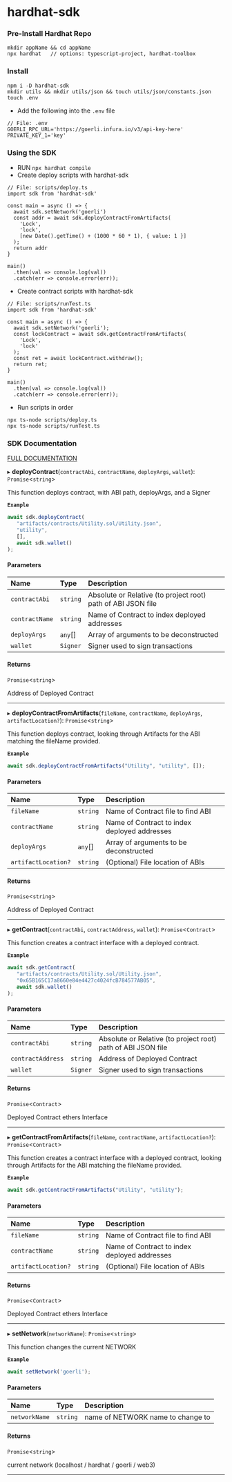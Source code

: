 # hardhat-sdk

### Pre-Install Hardhat Repo
```
mkdir appName && cd appName
npx hardhat   // options: typescript-project, hardhat-toolbox
```

### Install
```
npm i -D hardhat-sdk
mkdir utils && mkdir utils/json && touch utils/json/constants.json
touch .env
```
* Add the following into the ```.env``` file
```
// File: .env
GOERLI_RPC_URL='https://goerli.infura.io/v3/api-key-here'
PRIVATE_KEY_1='key'
```

### Using the SDK
* RUN ```npx hardhat compile```
* Create deploy scripts with hardhat-sdk
```
// File: scripts/deploy.ts
import sdk from 'hardhat-sdk'

const main = async () => {
  await sdk.setNetwork('goerli')
  const addr = await sdk.deployContractFromArtifacts(
    'Lock',
    'lock',
    [new Date().getTime() + (1000 * 60 * 1), { value: 1 }]
  );
  return addr
}

main()
  .then(val => console.log(val))
  .catch(err => console.error(err));
```
* Create contract scripts with hardhat-sdk
```
// File: scripts/runTest.ts
import sdk from 'hardhat-sdk'

const main = async () => {
  await sdk.setNetwork('goerli');
  const lockContract = await sdk.getContractFromArtifacts(
    'Lock',
    'lock'
  );
  const ret = await lockContract.withdraw();
  return ret;
}

main()
  .then(val => console.log(val))
  .catch(err => console.error(err));
```
* Run scripts in order
```
npx ts-node scripts/deploy.ts
npx ts-node scripts/runTest.ts
```

### SDK Documentation
[FULL DOCUMENTATION](docs/modules.md)

▸ **deployContract**(`contractAbi`, `contractName`, `deployArgs`, `wallet`): `Promise`<`string`\>

This function deploys contract, with ABI path, deployArgs, and a Signer

**`Example`**

```ts
await sdk.deployContract(
   "artifacts/contracts/Utility.sol/Utility.json",
   "utility",
   [],
   await sdk.wallet()
);
```

#### Parameters

| Name | Type | Description |
| :------ | :------ | :------ |
| `contractAbi` | `string` | Absolute or Relative (to project root) path of ABI JSON file |
| `contractName` | `string` | Name of Contract to index deployed addresses |
| `deployArgs` | `any`[] | Array of arguments to be deconstructed |
| `wallet` | `Signer` | Signer used to sign transactions |

#### Returns

`Promise`<`string`\>

Address of Deployed Contract
___

▸ **deployContractFromArtifacts**(`fileName`, `contractName`, `deployArgs`, `artifactLocation?`): `Promise`<`string`\>

This function deploys contract, looking through Artifacts for the ABI matching the fileName provided.

**`Example`**

```ts
await sdk.deployContractFromArtifacts("Utility", "utility", []);
```

#### Parameters

| Name | Type | Description |
| :------ | :------ | :------ |
| `fileName` | `string` | Name of Contract file to find ABI |
| `contractName` | `string` | Name of Contract to index deployed addresses |
| `deployArgs` | `any`[] | Array of arguments to be deconstructed |
| `artifactLocation?` | `string` | (Optional) File location of ABIs |

#### Returns

`Promise`<`string`\>

Address of Deployed Contract
___

▸ **getContract**(`contractAbi`, `contractAddress`, `wallet`): `Promise`<`Contract`\>

This function creates a contract interface with a deployed contract.

**`Example`**

```ts
await sdk.getContract(
   "artifacts/contracts/Utility.sol/Utility.json",
   "0x65B165C17a8660e84e4427c4024fcB784577AB05",
   await sdk.wallet()
);
```

#### Parameters

| Name | Type | Description |
| :------ | :------ | :------ |
| `contractAbi` | `string` | Absolute or Relative (to project root) path of ABI JSON file |
| `contractAddress` | `string` | Address of Deployed Contract |
| `wallet` | `Signer` | Signer used to sign transactions |

#### Returns

`Promise`<`Contract`\>

Deployed Contract ethers Interface
___

▸ **getContractFromArtifacts**(`fileName`, `contractName`, `artifactLocation?`): `Promise`<`Contract`\>

This function creates a contract interface with a deployed contract,
looking through Artifacts for the ABI matching the fileName provided.

**`Example`**

```ts
await sdk.getContractFromArtifacts("Utility", "utility");
```

#### Parameters

| Name | Type | Description |
| :------ | :------ | :------ |
| `fileName` | `string` | Name of Contract file to find ABI |
| `contractName` | `string` | Name of Contract to index deployed addresses |
| `artifactLocation?` | `string` | (Optional) File location of ABIs |

#### Returns

`Promise`<`Contract`\>

Deployed Contract ethers Interface
___

▸ **setNetwork**(`networkName`): `Promise`<`string`\>

This function changes the current NETWORK

**`Example`**

```ts
await setNetwork('goerli');
```

#### Parameters

| Name | Type | Description |
| :------ | :------ | :------ |
| `networkName` | `string` | name of NETWORK name to change to |

#### Returns

`Promise`<`string`\>

current network (localhost / hardhat / goerli / web3)
___
